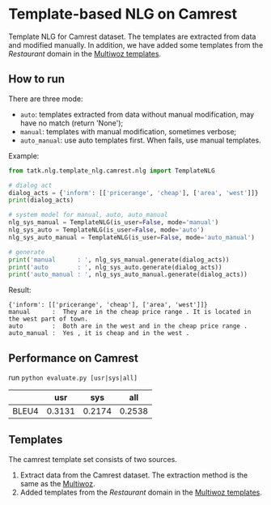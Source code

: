 # Template-based NLG on Camrest

Template NLG for Camrest dataset. The templates are extracted from data and modified manually. In addition, we have added some templates from the _Restaurant_ domain in the [Multiwoz templates](../multiwoz/README.md).

## How to run

There are three mode:

- `auto`: templates extracted from data without manual modification, may have no match (return 'None');
- `manual`: templates with manual modification, sometimes verbose;
- `auto_manual`: use auto templates first. When fails, use manual templates.

Example:

```python
from tatk.nlg.template_nlg.camrest.nlg import TemplateNLG

# dialog act
dialog_acts = {'inform': [['pricerange', 'cheap'], ['area', 'west']]}
print(dialog_acts)

# system model for manual, auto, auto_manual
nlg_sys_manual = TemplateNLG(is_user=False, mode='manual')
nlg_sys_auto = TemplateNLG(is_user=False, mode='auto')
nlg_sys_auto_manual = TemplateNLG(is_user=False, mode='auto_manual')

# generate
print('manual      : ', nlg_sys_manual.generate(dialog_acts))
print('auto        : ', nlg_sys_auto.generate(dialog_acts))
print('auto_manual : ', nlg_sys_auto_manual.generate(dialog_acts))
```
Result:
```
{'inform': [['pricerange', 'cheap'], ['area', 'west']]}
manual      :  They are in the cheap price range . It is located in the west part of town.
auto        :  Both are in the west and in the cheap price range .
auto_manual :  Yes , it is cheap and in the west .
```

## Performance on Camrest

run `python evaluate.py [usr|sys|all]`

|       | usr    | sys    | all    |
| ----- | ------ | ------ | ------ |
| BLEU4 | 0.3131 | 0.2174 | 0.2538 |



## Templates

The camrest template set consists of two sources.
1. Extract data from the Camrest dataset. The extraction method is the same as the [Multiwoz](../multiwoz/README.md).
2. Added templates from the _Restaurant_ domain in the [Multiwoz templates](../multiwoz/README.md).
